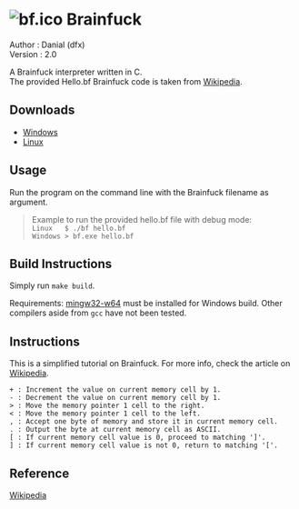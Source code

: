 # ![bf.ico](https://raw.githubusercontent.com/dfx81/Brainfuck/master/bf.ico) Brainfuck
Author  : Danial (dfx)  
Version : 2.0  

A Brainfuck interpreter written in C.  
The provided Hello.bf Brainfuck code is taken from [Wikipedia](#Reference).  

## Downloads

- [Windows](https://github.com/dfx81/brainfuck/releases/tag/v2.0/bf.exe)
- [Linux](https://github.com/dfx81/brainfuck/releases/tag/v2.0/bf)

## Usage

Run the program on the command line with the Brainfuck filename as argument.

> Example to run the provided hello.bf file with debug mode:  
  ```Linux   $ ./bf hello.bf```  
  ```Windows > bf.exe hello.bf```

## Build Instructions

Simply run ```make build```.

Requirements: [mingw32-w64](https://www.mingw-w64.org/) must be installed for
Windows build. Other compilers aside from ```gcc``` have not been tested.

## Instructions

This is a simplified tutorial on Brainfuck. For more info, check the article
on [Wikipedia](#Reference).

```
+ : Increment the value on current memory cell by 1.  
- : Decrement the value on current memory cell by 1.  
> : Move the memory pointer 1 cell to the right.  
< : Move the memory pointer 1 cell to the left.  
, : Accept one byte of memory and store it in current memory cell.  
. : Output the byte at current memory cell as ASCII.  
[ : If current memory cell value is 0, proceed to matching ']'.  
] : If current memory cell value is not 0, return to matching '['.  
```

## Reference

[Wikipedia](https://en.m.wikipedia.org/wiki/Brainfuck)
